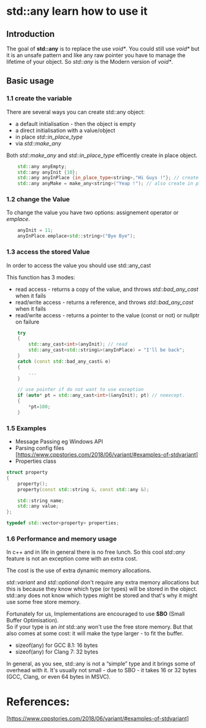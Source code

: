 # std::any learn how to use it

## Introduction
The goal of **std::any** is to replace the use _void*_. You could still use _void*_ but it is an unsafe pattern and like any raw pointer you have to manage the lifetime of your object. So _std::any_ is the Modern version of _void*_.

## Basic usage

### 1.1 create the variable

There are several ways you can create std::any object:

* a default initialisation - then the object is empty
* a direct initialisation with a value/object
* in place _std::in_place_type_
* via _std::make_any_

Both _std::make_any_ and _std::in_place_type_ efficently create in place object.

```cpp
    std::any anyEmpty;
    std::any anyInit {10};
    std::any anyInPlace {in_place_type<string>,"Hi Guys !"}; // create in place object
    std::any anyMake = make_any<string>("Yeap !"); // also create in place object
```

### 1.2 change the Value

To change the value you have two options: assignement operator or _emplace_.

```cpp
    anyInit = 11;
    anyInPlace.emplace<std::string>("Bye Bye");
```


### 1.3 access the stored Value

In order to access the value you should use std::any_cast

This function has 3 modes:
* read access - returns a copy of the value, and throws _std::bad_any_cast_ when it fails
* read/write access - returns a reference, and throws _std::bad_any_cast_ when it fails
* read/write access - returns a pointer to the value (const or not) or nullptr on failure

```cpp
    try
    {
        std::any_cast<int>(anyInit); // read
        std::any_cast<std::string&>(anyInPlace) = "I'll be back";
    }
    catch (const std::bad_any_cast& e)
    {
        ...
    }

    // use pointer if do not want to use exception
    if (auto* pt = std::any_cast<int>(&anyInit); pt) // noexcept.
    {
        *pt=100;
    }
```

### 1.5 Examples

* Message Passing eg Windows API
* Parsing config files [https://www.cppstories.com/2018/06/variant/#examples-of-stdvariant]
* Properties class 

```cpp
struct property
{
    property();
    property(const std::string &, const std::any &);

    std::string name;
    std::any value;
};

typedef std::vector<property> properties;
```



### 1.6 Performance and memory usage 

In c++ and in life in general there is no free lunch. So this cool _std::any_ feature is not an exception come with an extra cost.

The cost is the use of extra dynamic memory allocations.

_std::variant_ and _std::optional_ don't require any extra memory allocations but this is because they know which type (or types) will be stored in the object. std::any does not know which types might be stored and that's why it might use some free store memory.

Fortunately for us, Implementations are encouraged to use **SBO** (Small Buffer Optimisation).  
So if your type is an _int_ std::any won't use the free store memory.
But that also comes at some cost: it will make the type larger - to fit the buffer.
   
* sizeof(any) for GCC 8.1:  16 bytes
* sizeof(any) for Clang 7:  32 bytes

In general, as you see, std::any is not a “simple” type and it brings some of overhead with it. 
It's usually not small - due to SBO - it takes 16 or 32 bytes (GCC, Clang, or even 64 bytes in MSVC).

# References:

[https://www.cppstories.com/2018/06/variant/#examples-of-stdvariant]
